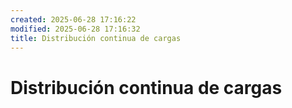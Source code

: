 ```yaml
---
created: 2025-06-28 17:16:22
modified: 2025-06-28 17:16:32
title: Distribución continua de cargas
---
```

# Distribución continua de cargas
